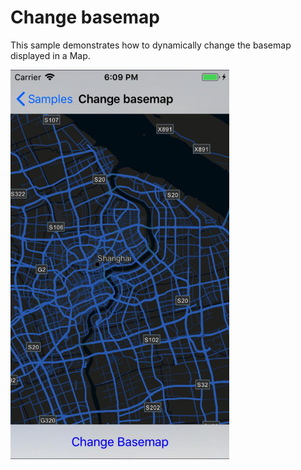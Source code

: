 # Change basemap

This sample demonstrates how to dynamically change the basemap displayed in a Map.

<img src="ChangeBasemap.jpg" width="350"/>
